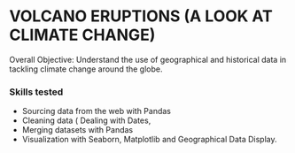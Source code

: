 # VOLCANO ERUPTIONS (A LOOK AT CLIMATE CHANGE)
Overall Objective: Understand the use of geographical and historical data in tackling climate change around the globe. 
### Skills tested
- Sourcing data from the web with Pandas
- Cleaning data ( Dealing with Dates, 
- Merging datasets with Pandas 
- Visualization with Seaborn, Matplotlib and Geographical Data Display. 

